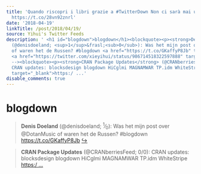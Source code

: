 ```yaml
---
title: 'Quando riscopri i libri grazie a #TwitterDown Non ci sarà mai un #BookDown
  https://t.co/28vn92znrl'
date: '2018-04-19'
linkTitle: /post/2018/04/19/
source: Yihui's Twitter Feeds
description: ' <h1 id="blogdown">blogdown</h1><blockquote><p><strong>Denis Doeland</strong>
  (@denisdoeland; <sup>1</sup>&frasl;<sub>0</sub>): Was het mijn post over @DotanMusic
  of waren het de Russen? #blogdown <a href="https://t.co/GKaffyP8Jb" target="_blank">https://t.co/GKaffyP8Jb</a>
  <a href="https://twitter.com/xieyihui/status/986714518322597888" target="_blank">&#8618;</a></p></blockquote><!--
  --><blockquote><p><strong>CRAN Package Updates</strong> (@CRANberriesFeed; 0/0):
  CRAN updates: blocksdesign blogdown HiCglmi MAGNAMWAR TP.idm WhiteStripe <a href="https://t.co/y5W2NTKSXT"
  target="_blank">https:/ ...'
disable_comments: true
---
```

 <h1 id="blogdown">blogdown</h1><blockquote><p><strong>Denis Doeland</strong> (@denisdoeland; <sup>1</sup>&frasl;<sub>0</sub>): Was het mijn post over @DotanMusic of waren het de Russen? #blogdown <a href="https://t.co/GKaffyP8Jb" target="_blank">https://t.co/GKaffyP8Jb</a> <a href="https://twitter.com/xieyihui/status/986714518322597888" target="_blank">&#8618;</a></p></blockquote><!-- --><blockquote><p><strong>CRAN Package Updates</strong> (@CRANberriesFeed; 0/0): CRAN updates: blocksdesign blogdown HiCglmi MAGNAMWAR TP.idm WhiteStripe <a href="https://t.co/y5W2NTKSXT" target="_blank">https:/ ...